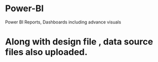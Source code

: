 # Power-BI
Power BI Reports, Dashboards including advance visuals
# Along with design file , data source files also uploaded.
